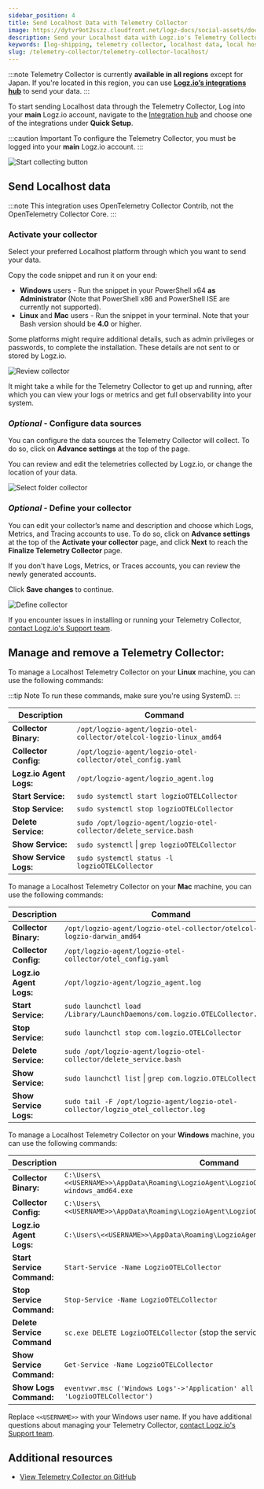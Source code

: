 ```yaml
---
sidebar_position: 4
title: Send Localhost Data with Telemetry Collector
image: https://dytvr9ot2sszz.cloudfront.net/logz-docs/social-assets/docs-social.jpg
description: Send your Localhost data with Logz.io's Telemetry Collector
keywords: [log-shipping, telemetry collector, localhost data, local host, agent, collector, mac, linux, windows]
slug: /telemetry-collector/telemetry-collector-localhost/
---
```


:::note
Telemetry Collector is currently **available in all regions** except for Japan. If you're located in this region, you can use **[Logz.io’s integrations hub](https://app.logz.io/#/dashboard/integrations/collectors)** to send your data.
:::

To start sending Localhost data through the Telemetry Collector, Log into your **main** Logz.io account, navigate to the [Integration hub](https://app.logz.io/#/dashboard/integrations/collectors) and choose one of the integrations under **Quick Setup**.

:::caution Important
To configure the Telemetry Collector, you must be logged into your **main** Logz.io account.
:::


![Start collecting button](https://dytvr9ot2sszz.cloudfront.net/logz-docs/telemetry-agent/quick-setup-localhost-dec.png)


## Send Localhost data

:::note
This integration uses OpenTelemetry Collector Contrib, not the OpenTelemetry Collector Core.
:::

<!-- 
### Select your environment

Select your preferred Localhost platform through which you want to send your data.

![Localhost select platform](https://dytvr9ot2sszz.cloudfront.net/logz-docs/telemetry-agent/collector-localhost-sep.png)
-->

### Activate your collector

Select your preferred Localhost platform through which you want to send your data.

Copy the code snippet and run it on your end:

* **Windows** users - Run the snippet in your PowerShell x64 **as Administrator** (Note that PowerShell x86 and PowerShell ISE are currently not supported).
* **Linux** and **Mac** users - Run the snippet in your terminal. Note that your Bash version should be **4.0** or higher.

Some platforms might require additional details, such as admin privileges or passwords, to complete the installation. These details are not sent to or stored by Logz.io.

![Review collector](https://dytvr9ot2sszz.cloudfront.net/logz-docs/telemetry-agent/activate-localhost-dec.png)

It might take a while for the Telemetry Collector to get up and running, after which you can view your logs or metrics and get full observability into your system.

### _Optional_ - Configure data sources

You can configure the data sources the Telemetry Collector will collect. To do so, click on **Advance settings** at the top of the page. 

You can review and edit the telemetries collected by Logz.io, or change the location of your data.

![Select folder collector](https://dytvr9ot2sszz.cloudfront.net/logz-docs/telemetry-agent/configure-localhost-data-sources-dec.png)

<!-- If you're running on a **Windows** machine, you can choose whether you want to collect application, security, and system logs.-->

### _Optional_ - Define your collector

You can edit your collector’s name and description and choose which Logs, Metrics, and Tracing accounts to use. To do so, click on **Advance settings** at the top of the **Activate your collector** page, and click **Next** to reach the **Finalize Telemetry Collector** page.

If you don't have Logs, Metrics, or Traces accounts, you can review the newly generated accounts.

Click **Save changes** to continue.

![Define collector](https://dytvr9ot2sszz.cloudfront.net/logz-docs/telemetry-agent/localhost-finalize-dec.png)


If you encounter issues in installing or running your Telemetry Collector, [contact Logz.io's Support team](mailto:help@logz.io).


## Manage and remove a Telemetry Collector:

To manage a Localhost Telemetry Collector on your **Linux** machine, you can use the following commands:

:::tip Note
To run these commands, make sure you're using SystemD.
:::

|Description|Command|
|-|-|
|**Collector Binary:** |`/opt/logzio-agent/logzio-otel-collector/otelcol-logzio-linux_amd64`|
|**Collector Config:**|`/opt/logzio-agent/logzio-otel-collector/otel_config.yaml`|
|**Logz.io Agent Logs:** |`/opt/logzio-agent/logzio_agent.log`|
|**Start Service:** |`sudo systemctl start logzioOTELCollector`|
|**Stop Service:** |`sudo systemctl stop logzioOTELCollector`|
|**Delete Service:** |`sudo /opt/logzio-agent/logzio-otel-collector/delete_service.bash`|
|**Show Service:** |`sudo systemctl` &#124; `grep logzioOTELCollector`|
|**Show Service Logs:** |`sudo systemctl status -l logzioOTELCollector`|

To manage a Localhost Telemetry Collector on your **Mac** machine, you can use the following commands:

|Description|Command|
|-|-|
|**Collector Binary:**| `/opt/logzio-agent/logzio-otel-collector/otelcol-logzio-darwin_amd64`|
|**Collector Config:**| `/opt/logzio-agent/logzio-otel-collector/otel_config.yaml`|
|**Logz.io Agent Logs:**| `/opt/logzio-agent/logzio_agent.log`|
|**Start Service:**| `sudo launchctl load /Library/LaunchDaemons/com.logzio.OTELCollector.plist`|
|**Stop Service:**| `sudo launchctl stop com.logzio.OTELCollector`|
|**Delete Service:**| `sudo /opt/logzio-agent/logzio-otel-collector/delete_service.bash`|
|**Show Service:**| `sudo launchctl list` &#124; `grep com.logzio.OTELCollector`|
|**Show Service Logs:**| `sudo tail -F /opt/logzio-agent/logzio-otel-collector/logzio_otel_collector.log`|

To manage a Localhost Telemetry Collector on your **Windows** machine, you can use the following commands:

|Description|Command|
|-|-|
| **Collector Binary:** | `C:\Users\<<USERNAME>>\AppData\Roaming\LogzioAgent\LogzioOTELCollector\otelcol-logzio-windows_amd64.exe` |
| **Collector Config:** | `C:\Users\<<USERNAME>>\AppData\Roaming\LogzioAgent\LogzioOTELCollector\otel_config.yaml` |
| **Logz.io Agent Logs:** | `C:\Users\<<USERNAME>>\AppData\Roaming\LogzioAgent\logzio_agent.log` |
| **Start Service Command:** | `Start-Service -Name LogzioOTELCollector` |
| **Stop Service Command:** | `Stop-Service -Name LogzioOTELCollector` |
| **Delete Service Command** | `sc.exe DELETE LogzioOTELCollector` (stop the service before deleting it) |
| **Show Service Command:** | `Get-Service -Name LogzioOTELCollector` |
| **Show Logs Command:** | `eventvwr.msc ('Windows Logs'->'Application' all logs with source 'LogzioOTELCollector')` |


Replace `<<USERNAME>>` with your Windows user name. If you have additional questions about managing your Telemetry Collector, [contact Logz.io's Support team](mailto:help@logz.io).


## Additional resources

* [View Telemetry Collector on GitHub](https://github.com/logzio/logzio-agent-manifest)